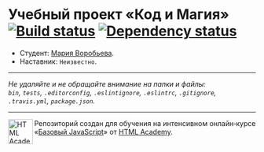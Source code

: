 # Учебный проект «Код и Магия» [![Build status][travis-image]][travis-url] [![Dependency status][dependency-image]][dependency-url]

* Студент: [Мария Воробьева](https://up.htmlacademy.ru/javascript/8/user/300131).
* Наставник: `Неизвестно`.

---

_Не удаляйте и не обращайте внимание на папки и файлы:_<br>
_`bin`, `tests`, `.editorconfig`, `.eslintignore`, `.eslintrc`, `.gitignore`, `.travis.yml`, `package.json`._

---

<a href="https://htmlacademy.ru/intensive/javascript"><img align="left" width="50" height="50" title="HTML Academy" src="https://up.htmlacademy.ru/static/img/intensive/javascript/logo-for-github.svg"></a>

Репозиторий создан для обучения на интенсивном онлайн‑курсе «[Базовый JavaScript](https://htmlacademy.ru/intensive/javascript)» от [HTML Academy](https://htmlacademy.ru).

[travis-image]: https://travis-ci.org/htmlacademy-javascript/300131-code-and-magick.svg?branch=master
[travis-url]: https://travis-ci.org/htmlacademy-javascript/300131-code-and-magick
[dependency-image]: https://david-dm.org/htmlacademy-javascript/300131-code-and-magick.svg?style=flat-square
[dependency-url]: https://david-dm.org/htmlacademy-javascript/300131-code-and-magick
